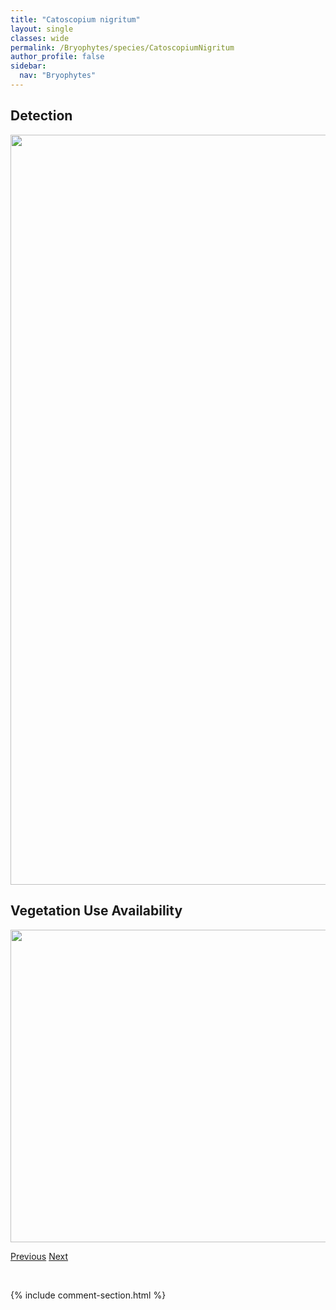 ```yaml
---
title: "Catoscopium nigritum"
layout: single
classes: wide
permalink: /Bryophytes/species/CatoscopiumNigritum
author_profile: false
sidebar:
  nav: "Bryophytes"
---
```


<h2>Detection</h2>

<a href="https://drive.google.com/uc?export=view&id=1b_GoqCQURCo4ETZJAI2wlb0svvzENqJz">
<img src="https://drive.google.com/uc?export=view&id=1b_GoqCQURCo4ETZJAI2wlb0svvzENqJz" height = "1200" width = "800">
</a>


<h2>Vegetation Use Availability</h2>

<a href="https://drive.google.com/uc?export=view&id=1SGnrGjFcSBoPJB2JkUdAxgY6HY1J98rx">
<img src="https://drive.google.com/uc?export=view&id=1SGnrGjFcSBoPJB2JkUdAxgY6HY1J98rx" height = "500" width = "1000">
</a>


<a href="/DevelopmentWebsite/Bryophytes/species/CampylophyllumHalleri" class="pagination--pager" title="Campylophyllum halleri">Previous</a> <a href="/DevelopmentWebsite/Bryophytes/species/CephaloziaBicuspidata" class="pagination--pager" title="Cephalozia bicuspidata">Next</a>

<p>&nbsp;</p>

{% include comment-section.html %}
